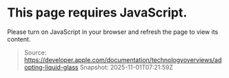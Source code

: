 <div id="_omniture_top">

</div>

<div class="noscript">

# This page requires JavaScript.

Please turn on JavaScript in your browser and refresh the page to view
its content.

</div>

<div id="app">

</div>

> Source: https://developer.apple.com/documentation/technologyoverviews/adopting-liquid-glass
> Snapshot: 2025-11-01T07:21:59Z
